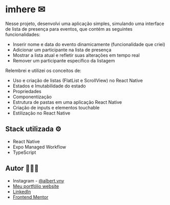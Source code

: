 # imhere ✉

Nesse projeto, desenvolvi uma aplicação simples, simulando uma interface de lista de presença para eventos, que contém as seguintes funcionalidades:

- Inserir nome e data do evento dinamicamente (funcionalidade que criei)
- Adicionar um participante na lista de presença
- Mostrar a lista atual e refletir suas alterações em tempo real
- Remover um participante específico da listagem

Relembrei e utilizei os conceitos de:

- Uso e criação de listas (FlatList e ScrollView) no React Native
- Estados e Imutabilidade do estado
- Propriedades
- Componentização
- Estrutura de pastas em uma aplicação React Native
- Criação de inputs e elementos touchable
- Estilização no React Native

## Stack utilizada ⚙

- React Native
- Expo Managed Workflow
- TypeScript

## Autor 🙎🏻‍♂️

- Instagram - [@albert.vny](https://www.instagram.com/albert.vny/?hl=pt-br)
- [Meu portfólio website](https://portfolio-allbertuu.vercel.app/)
- [LinkedIn](https://www.linkedin.com/in/albertov-albuquerque/)
- [Frontend Mentor](https://www.frontendmentor.io/profile/allbertuu)
